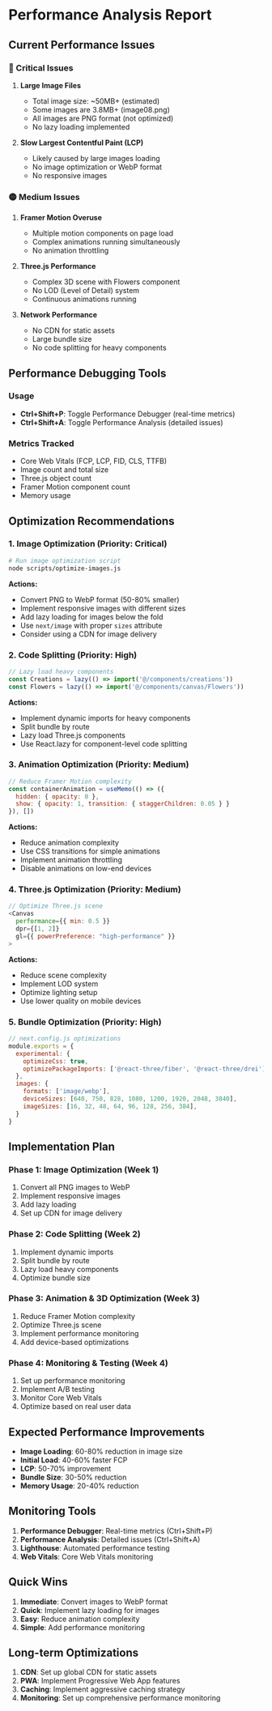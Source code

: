 # Performance Analysis Report

## Current Performance Issues

### 🔴 Critical Issues

1. **Large Image Files**
   - Total image size: ~50MB+ (estimated)
   - Some images are 3.8MB+ (image08.png)
   - All images are PNG format (not optimized)
   - No lazy loading implemented

2. **Slow Largest Contentful Paint (LCP)**
   - Likely caused by large images loading
   - No image optimization or WebP format
   - No responsive images

### 🟡 Medium Issues

1. **Framer Motion Overuse**
   - Multiple motion components on page load
   - Complex animations running simultaneously
   - No animation throttling

2. **Three.js Performance**
   - Complex 3D scene with Flowers component
   - No LOD (Level of Detail) system
   - Continuous animations running

3. **Network Performance**
   - No CDN for static assets
   - Large bundle size
   - No code splitting for heavy components

## Performance Debugging Tools

### Usage
- **Ctrl+Shift+P**: Toggle Performance Debugger (real-time metrics)
- **Ctrl+Shift+A**: Toggle Performance Analysis (detailed issues)

### Metrics Tracked
- Core Web Vitals (FCP, LCP, FID, CLS, TTFB)
- Image count and total size
- Three.js object count
- Framer Motion component count
- Memory usage

## Optimization Recommendations

### 1. Image Optimization (Priority: Critical)

```bash
# Run image optimization script
node scripts/optimize-images.js
```

**Actions:**
- Convert PNG to WebP format (50-80% smaller)
- Implement responsive images with different sizes
- Add lazy loading for images below the fold
- Use `next/image` with proper `sizes` attribute
- Consider using a CDN for image delivery

### 2. Code Splitting (Priority: High)

```javascript
// Lazy load heavy components
const Creations = lazy(() => import('@/components/creations'))
const Flowers = lazy(() => import('@/components/canvas/Flowers'))
```

**Actions:**
- Implement dynamic imports for heavy components
- Split bundle by route
- Lazy load Three.js components
- Use React.lazy for component-level code splitting

### 3. Animation Optimization (Priority: Medium)

```javascript
// Reduce Framer Motion complexity
const containerAnimation = useMemo(() => ({
  hidden: { opacity: 0 },
  show: { opacity: 1, transition: { staggerChildren: 0.05 } }
}), [])
```

**Actions:**
- Reduce animation complexity
- Use CSS transitions for simple animations
- Implement animation throttling
- Disable animations on low-end devices

### 4. Three.js Optimization (Priority: Medium)

```javascript
// Optimize Three.js scene
<Canvas
  performance={{ min: 0.5 }}
  dpr={[1, 2]}
  gl={{ powerPreference: "high-performance" }}
>
```

**Actions:**
- Reduce scene complexity
- Implement LOD system
- Optimize lighting setup
- Use lower quality on mobile devices

### 5. Bundle Optimization (Priority: High)

```javascript
// next.config.js optimizations
module.exports = {
  experimental: {
    optimizeCss: true,
    optimizePackageImports: ['@react-three/fiber', '@react-three/drei']
  },
  images: {
    formats: ['image/webp'],
    deviceSizes: [640, 750, 828, 1080, 1200, 1920, 2048, 3840],
    imageSizes: [16, 32, 48, 64, 96, 128, 256, 384],
  }
}
```

## Implementation Plan

### Phase 1: Image Optimization (Week 1)
1. Convert all PNG images to WebP
2. Implement responsive images
3. Add lazy loading
4. Set up CDN for image delivery

### Phase 2: Code Splitting (Week 2)
1. Implement dynamic imports
2. Split bundle by route
3. Lazy load heavy components
4. Optimize bundle size

### Phase 3: Animation & 3D Optimization (Week 3)
1. Reduce Framer Motion complexity
2. Optimize Three.js scene
3. Implement performance monitoring
4. Add device-based optimizations

### Phase 4: Monitoring & Testing (Week 4)
1. Set up performance monitoring
2. Implement A/B testing
3. Monitor Core Web Vitals
4. Optimize based on real user data

## Expected Performance Improvements

- **Image Loading**: 60-80% reduction in image size
- **Initial Load**: 40-60% faster FCP
- **LCP**: 50-70% improvement
- **Bundle Size**: 30-50% reduction
- **Memory Usage**: 20-40% reduction

## Monitoring Tools

1. **Performance Debugger**: Real-time metrics (Ctrl+Shift+P)
2. **Performance Analysis**: Detailed issues (Ctrl+Shift+A)
3. **Lighthouse**: Automated performance testing
4. **Web Vitals**: Core Web Vitals monitoring

## Quick Wins

1. **Immediate**: Convert images to WebP format
2. **Quick**: Implement lazy loading for images
3. **Easy**: Reduce animation complexity
4. **Simple**: Add performance monitoring

## Long-term Optimizations

1. **CDN**: Set up global CDN for static assets
2. **PWA**: Implement Progressive Web App features
3. **Caching**: Implement aggressive caching strategy
4. **Monitoring**: Set up comprehensive performance monitoring 